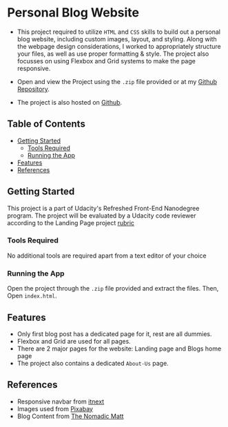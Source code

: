 # Personal Blog Website
* This project required to utilize `HTML` and `CSS` skills to build out a personal blog website, including custom images, layout, and styling. Along with the webpage design considerations, I worked to appropriately structure your files, as well as use proper formatting & style. The project also focusses on using Flexbox and Grid systems to make the page responsive.

* Open and view the Project using the `.zip` file provided or at my [Github Repository](https://github.com/madhur-taneja/Personal-Blog-Website).

* The project is also hosted on [Github](https://madhur-taneja.github.io/Personal-Blog-Website/).

## Table of Contents
- [Getting Started](#getting-started)
	- [Tools Required](#tools-required)
	- [Running the App](#running-the-app)
- [Features](#features)
- [References](#references)

## Getting Started

This project is a part of Udacity's Refreshed Front-End Nanodegree program. The project will be evaluated by a Udacity code reviewer according to the Landing Page project [rubric](https://review.udacity.com/#!/rubrics/2667/view)

### Tools Required

No additional tools are required apart from a text editor of your choice

### Running the App

Open the project through the `.zip` file provided and extract the files. Then, Open `index.html`.

## Features

* Only first blog post has a dedicated page for it, rest are all dummies.
* Flexbox and Grid are used for all pages.
* There are 2 major pages for the website: Landing page and Blogs home page
* The project also contains a dedicated `About-Us` page.

## References

* Responsive navbar from [itnext](https://itnext.io/how-to-build-a-responsive-navbar-using-flexbox-and-javascript-eb0af24f19bf)
* Images used from [Pixabay](https://pixabay.com/) 
* Blog Content from [The Nomadic Matt](https://www.nomadicmatt.com/)
